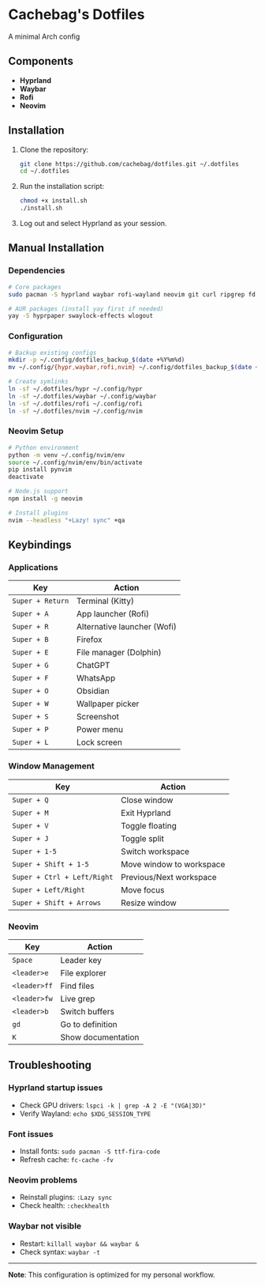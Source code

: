 # Cachebag's Dotfiles

A minimal Arch config

## Components

- **Hyprland** 
- **Waybar** 
- **Rofi** 
- **Neovim** 

## Installation

1. Clone the repository:
   ```bash
   git clone https://github.com/cachebag/dotfiles.git ~/.dotfiles
   cd ~/.dotfiles
   ```

2. Run the installation script:
   ```bash
   chmod +x install.sh
   ./install.sh
   ```

3. Log out and select Hyprland as your session.

## Manual Installation

### Dependencies

```bash
# Core packages
sudo pacman -S hyprland waybar rofi-wayland neovim git curl ripgrep fd nodejs npm python python-pip python-virtualenv ttf-fira-code ttf-font-awesome wl-clipboard

# AUR packages (install yay first if needed)
yay -S hyprpaper swaylock-effects wlogout
```

### Configuration

```bash
# Backup existing configs
mkdir -p ~/.config/dotfiles_backup_$(date +%Y%m%d)
mv ~/.config/{hypr,waybar,rofi,nvim} ~/.config/dotfiles_backup_$(date +%Y%m%d)/ 2>/dev/null || true

# Create symlinks
ln -sf ~/.dotfiles/hypr ~/.config/hypr
ln -sf ~/.dotfiles/waybar ~/.config/waybar
ln -sf ~/.dotfiles/rofi ~/.config/rofi
ln -sf ~/.dotfiles/nvim ~/.config/nvim
```

### Neovim Setup

```bash
# Python environment
python -m venv ~/.config/nvim/env
source ~/.config/nvim/env/bin/activate
pip install pynvim
deactivate

# Node.js support
npm install -g neovim

# Install plugins
nvim --headless "+Lazy! sync" +qa
```

## Keybindings

### Applications

| Key | Action |
|-----|--------|
| `Super + Return` | Terminal (Kitty) |
| `Super + A` | App launcher (Rofi) |
| `Super + R` | Alternative launcher (Wofi) |
| `Super + B` | Firefox |
| `Super + E` | File manager (Dolphin) |
| `Super + G` | ChatGPT |
| `Super + F` | WhatsApp |
| `Super + O` | Obsidian |
| `Super + W` | Wallpaper picker |
| `Super + S` | Screenshot |
| `Super + P` | Power menu |
| `Super + L` | Lock screen |

### Window Management

| Key | Action |
|-----|--------|
| `Super + Q` | Close window |
| `Super + M` | Exit Hyprland |
| `Super + V` | Toggle floating |
| `Super + J` | Toggle split |
| `Super + 1-5` | Switch workspace |
| `Super + Shift + 1-5` | Move window to workspace |
| `Super + Ctrl + Left/Right` | Previous/Next workspace |
| `Super + Left/Right` | Move focus |
| `Super + Shift + Arrows` | Resize window |

### Neovim

| Key | Action |
|-----|--------|
| `Space` | Leader key |
| `<leader>e` | File explorer |
| `<leader>ff` | Find files |
| `<leader>fw` | Live grep |
| `<leader>b` | Switch buffers |
| `gd` | Go to definition |
| `K` | Show documentation |

## Troubleshooting

### Hyprland startup issues
- Check GPU drivers: `lspci -k | grep -A 2 -E "(VGA|3D)"`
- Verify Wayland: `echo $XDG_SESSION_TYPE`

### Font issues
- Install fonts: `sudo pacman -S ttf-fira-code`
- Refresh cache: `fc-cache -fv`

### Neovim problems
- Reinstall plugins: `:Lazy sync`
- Check health: `:checkhealth`

### Waybar not visible
- Restart: `killall waybar && waybar &`
- Check syntax: `waybar -t`

---

**Note**: This configuration is optimized for my personal workflow.
